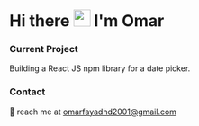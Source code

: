 <h1>Hi there <img src="https://media.giphy.com/media/hvRJCLFzcasrR4ia7z/giphy.gif" width="30px" height="30px"> I'm Omar </h1>  
<h3>Current Project</h3>
Building a React JS npm library for a date picker.

 <h3>Contact</h3>
📧 reach me at <a href="omarfayadhd2001@gmail.com">omarfayadhd2001@gmail.com</a>

